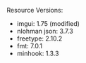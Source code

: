 Resource Versions:
- imgui: 1.75 (modified)
- nlohman json: 3.7.3
- freetype: 2.10.2
- fmt: 7.0.1
- minhook: 1.3.3
